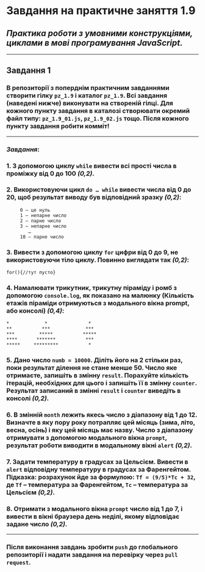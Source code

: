 # Завдання на практичне заняття 1.9

## _Практика роботи з умовними конструкціями, циклами в мові програмування JavaScript._

---

## **Завдання 1**

### В репозиторії з поперднім практичним завданнями створити гілку `pz_1.9` і каталог `pz_1.9`. Всі завдання (наведені нижче) виконувати на створеній гілці. Для кожного пункту завдання в каталозі створювати окремий файл типу: `pz_1.9_01.js`, `pz_1.9_02.js` тощо. Після кожного пункту завдання робити комміт!

---

### **_Завдання_**:

### **1.** З допомогою циклу `while` вивести всі прості числа в проміжку від 0 до 100 _(0,2)_.

### **2.** Використовуючи цикл `do … while` вивести числа від 0 до 20, щоб результат виводу був відповідний зразку _(0,2)_:

```
	 0 – це нуль
	 1 – непарне число
	 2 – парне число
	 3 – непарне число
   		…
	 10 – парне число
```

### **3.** Вивести з допомогою циклу `for` цифри від 0 до 9, не використовуючи тіло циклу. Повинно виглядати так _(0,2)_:

```
for(){//тут пусто}
```

### **4.** Намалювати трикутник, трикутну піраміду і ромб з допомогою `console.log`, як показано на малюнку (Кількість етажів піраміди отримуються з модального вікна prompt, або консолi) _(0,4)_:

```
*             *               *
**           ***             ***
***         *****           *****
****       *******           ***
*****     *********           *

```

### **5.** Дано число `numb = 10000`. Діліть його на 2 стільки раз, поки результат ділення не стане менше 50. Число яке отримаєте, запишіть в змінну `result`. Порахуйте кількість ітерацій, необхідних для цього і запишіть її в змінну `counter`. Результат записаний в змінні `result` і `counter` виведіть в консолі _(0,2)_.

### **6.** В змінній `month` лежить якесь число з діапазону від 1 до 12. Визначте в яку пору року потрапляє цей місяць (зима, літо, весна, осінь) і яку цей місяць має назву. Число з діапазону отримувати з допомогою модального вікна `prompt`, результат роботи виводити в модальному вікні `alert` _(0,2)_.

### **7.** Задати температуру в градусах за Цельсієм. Вивести в `alert` відповідну температуру в градусах за Фаренгейтом. Підказка: розрахунок йде за формулою: `Tf = (9/5)*Tc + 32`, де `Tf` – температура за Фаренгейтом, `Tc` – температура за Цельсієм _(0,2)_.

### **8.** Отримати з модального вікна `prompt` число від 1 до 7, і вивести в вікні браузера день неділі, якому відповідає задане число _(0,2)_.

---

### Після виконання завдань зробити `push` до глобального репозиторії і надати завдання на перевірку через `pull request`.
